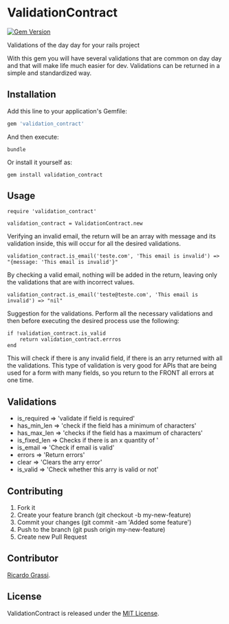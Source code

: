 # ValidationContract
[![Gem Version](https://badge.fury.io/rb/parallel_tests.svg)](https://rubygems.org/gems/validation_contract)

Validations of the day day for your rails project

With this gem you will have several validations that are common on day day and that will make life much easier for dev. Validations can be returned in a simple and standardized way.

## Installation

Add this line to your application's Gemfile:

```ruby
gem 'validation_contract'
```

And then execute:

    bundle

Or install it yourself as:

    gem install validation_contract

## Usage

    require 'validation_contract'

    validation_contract = ValidationContract.new

Verifying an invalid email, the return will be an array with message and its validation inside, this will occur for all the desired validations.

    validation_contract.is_email('teste.com', 'This email is invalid') => "{message: 'This email is invalid'}"

By checking a valid email, nothing will be added in the return, leaving only the validations that are with incorrect values.

    validation_contract.is_email('teste@teste.com', 'This email is invalid') => "nil"

Suggestion for the validations. Perform all the necessary validations and then before executing the desired process use the following:

    if !validation_contract.is_valid
        return validation_contract.errros
    end

This will check if there is any invalid field, if there is an arry returned with all the validations. This type of validation is very good for APIs that are being used for a form with many fields, so you return to the FRONT all errors at one time.

## Validations

- is_required => 'validate if field is required'
- has_min_len => 'check if the field has a minimum of characters'
- has_max_len => 'checks if the field has a maximum of characters'
- is_fixed_len => Checks if there is an x ​​quantity of '
- is_email => 'Check if email is valid'
- errors => 'Return errors'
- clear => 'Clears the arry error'
- is_valid => 'Check whether this arry is valid or not'


## Contributing

1. Fork it
2. Create your feature branch (git checkout -b my-new-feature)
3. Commit your changes (git commit -am 'Added some feature')
4. Push to the branch (git push origin my-new-feature)
5. Create new Pull Request

## Contributor

[Ricardo Grassi](https://github.com/grassiricardo).

## License

ValidationContract is released under the [MIT License](http://www.opensource.org/licenses/MIT).
